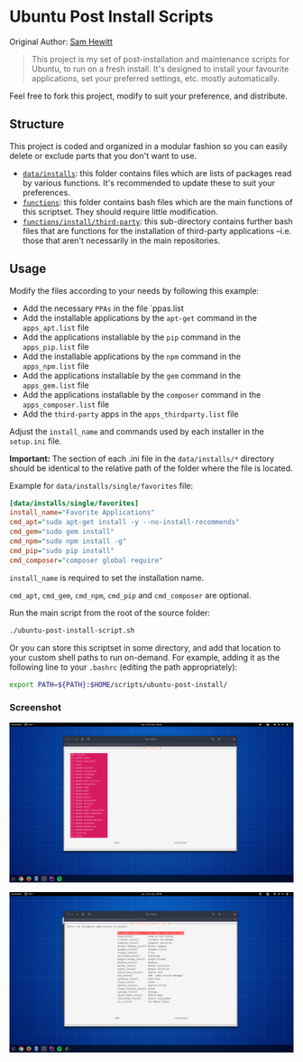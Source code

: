 Ubuntu Post Install Scripts
===========================

Original Author: [Sam Hewitt](https://github.com/snwh)

> This project is my set of post-installation and maintenance scripts for Ubuntu, to run on a fresh install. It's designed to install your favourite applications, set your preferred settings, etc. mostly automatically. 

Feel free to fork this project, modify to suit your preference, and distribute.

## Structure

This project is coded and organized in a modular fashion so you can easily delete or exclude parts that you don't want to use.

 * [`data/installs`](/data): this folder contains files which are lists of packages read by various functions. It's recommended to update these to suit your preferences.
 * [`functions`](/functions): this folder contains bash files which are the main functions of this scriptset. They should require little modification.
 * [`functions/install/third-party`](/functions/third-party): this sub-directory contains further bash files that are functions for the installation of third-party applications &ndash;i.e. those that aren't necessarily in the main repositories.

## Usage

Modify the files according to your needs by following this example:
- Add the necessary `PPAs` in the file `ppas.list
- Add the installable applications by the `apt-get` command in the `apps_apt.list` file
- Add the applications installable by the `pip` command in the `apps_pip.list` file
- Add the installable applications by the `npm` command in the `apps_npm.list` file
- Add the applications installable by the `gem` command in the `apps_gem.list` file
- Add the applications installable by the `composer` command in the `apps_composer.list` file
- Add the `third-party` apps in the `apps_thirdparty.list` file

Adjust the `install_name` and commands used by each installer in the `setup.ini` file.

**Important:** The section of each .ini file in the `data/installs/*` directory should be identical to the relative path of the folder where the file is located.

Example for `data/installs/single/favorites` file:

```ini
[data/installs/single/favorites]
install_name="Favorite Applications"
cmd_apt="sudo apt-get install -y --no-install-recommends"
cmd_gem="sudo gem install"
cmd_npm="sudo npm install -g"
cmd_pip="sudo pip install"
cmd_composer="composer global require"
```

`install_name` is required to set the installation name.

`cmd_apt`, `cmd_gem`, `cmd_npm`, `cmd_pip` and `cmd_composer` are optional.

Run the main script from the root of the source folder:

```bash
./ubuntu-post-install-script.sh
```

Or you can store this scriptset in some directory, and add that location to your custom shell paths to run on-demand. For example, adding it as the following line to your `.bashrc` (editing the path appropriately):

```bash
export PATH=${PATH}:$HOME/scripts/ubuntu-post-install/
```

### Screenshot

![](docs/screenshots/checklist.png)

![](docs/screenshots/menu.png)
